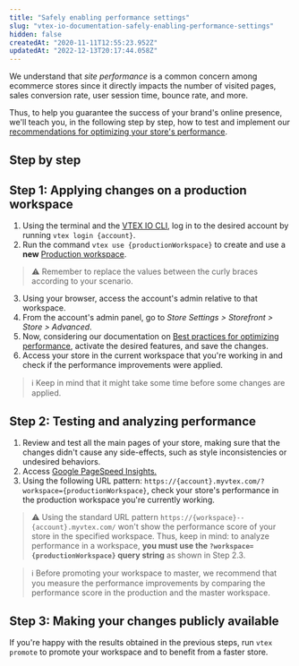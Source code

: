 ```yaml
---
title: "Safely enabling performance settings"
slug: "vtex-io-documentation-safely-enabling-performance-settings"
hidden: false
createdAt: "2020-11-11T12:55:23.952Z"
updatedAt: "2022-12-13T20:17:44.058Z"
---
```

We understand that *site performance* is a common concern among ecommerce stores since it directly impacts the number of visited pages, sales conversion rate, user session time, bounce rate, and more.

Thus, to help you guarantee the success of your brand's online presence, we'll teach you, in the following step by step, how to test and implement our [recommendations for optimizing your store's performance](https://developers.vtex.com/docs/guides/vtex-io-documentation-best-practices-for-optimizing-performance).

## Step by step

## Step 1: Applying changes on a production workspace

1. Using the terminal and the [VTEX IO CLI](https://developers.vtex.com/docs/guides/vtex-io-documentation-vtex-io-cli-installation-and-command-reference/), log in to the desired account by running `vtex login {account}`.
2. Run the command `vtex use {productionWorkspace}` to create and use a **new** [Production workspace](https://developers.vtex.com/docs/guides/vtex-io-documentation-workspace/).

>⚠️ Remember to replace the values between the curly braces according to your scenario.

3. Using your browser, access the account's admin relative to that workspace.
4. From the account's admin panel, go to *Store Settings > Storefront > Store > Advanced*.
5. Now, considering our documentation on [Best practices for optimizing performance](https://developers.vtex.com/docs/guides/vtex-io-documentation-best-practices-for-optimizing-performance), activate the desired features, and save the changes.
6. Access your store in the current workspace that you're working in and check if the performance improvements were applied.

> ℹ️ Keep in mind that it might take some time before some changes are applied.

## Step 2: Testing and analyzing performance

1. Review and test all the main pages of your store, making sure that the changes didn't cause any side-effects, such as style inconsistencies or undesired behaviors.
2. Access [Google PageSpeed Insights.](https://developers.google.com/speed/pagespeed/insights)
3. Using the following URL pattern: `https://{account}.myvtex.com/?workspace={productionWorkspace}`, check your store's performance in the production workspace you're currently working.

>⚠️ Using the standard URL pattern `https://{workspace}--{account}.myvtex.com/` won't show the performance score of your store in the specified workspace. Thus, keep in mind: to analyze performance in a workspace, **you must use the `?workspace={productionWorkspace}` query string** as shown in Step 2.3.

> ℹ️ Before promoting your workspace to master, we recommend that you measure the performance improvements by comparing the performance score in the production and the master workspace.

## Step 3: Making your changes publicly available

If you're happy with the results obtained in the previous steps, run `vtex promote` to promote your workspace and to benefit from a faster store.
